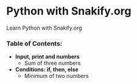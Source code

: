 # Python with Snakify.org
Learn Python with Snakify.org

### Table of Contents:
* __Input, print and numbers__
  * Sum of three numbers
* __Conditions: if, then, else__
  * Minimum of two numbers

